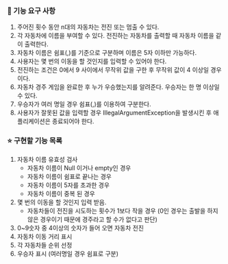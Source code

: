 ### 🚀 기능 요구 사항<br>
1. 주어진 횟수 동안 n대의 자동차는 전진 또는 멈출 수 있다.<br>
2. 각 자동차에 이름을 부여할 수 있다. 전진하는 자동차를 출력할 때 자동차 이름을 같이 출력한다.<br>
3. 자동차 이름은 쉼표(,)를 기준으로 구분하며 이름은 5자 이하만 가능하다.<br>
4. 사용자는 몇 번의 이동을 할 것인지를 입력할 수 있어야 한다.<br>
5. 전진하는 조건은 0에서 9 사이에서 무작위 값을 구한 후 무작위 값이 4 이상일 경우이다.<br>
6. 자동차 경주 게임을 완료한 후 누가 우승했는지를 알려준다. 우승자는 한 명 이상일 수 있다.<br>
7. 우승자가 여러 명일 경우 쉼표(,)를 이용하여 구분한다.<br>
8. 사용자가 잘못된 값을 입력할 경우 IllegalArgumentException을 발생시킨 후 애플리케이션은 종료되어야 한다.<br>

### ⭐️ 구현할 기능 목록<br>
1. 자동차 이름 유효성 검사
   - 자동차 이름이 Null 이거나 empty인 경우
   - 자동차 이름이 쉼표로 끝나는 경우
   - 자동차 이름이 5자를 초과한 경우
   - 자동차 이름이 중복 된 경우
2. 몇 번의 이동을 할 것인지 입력 받음.
   - 자동차들이 전진을 시도하는 횟수가 1보다 작을 경우 (0인 경우는 출발을 하지않은 경우이기 때문에 경주라고 할 수가 없다고 판단) 
3. 0~9숫자 중 4이상의 숫자가 들어 오면 자동차 전진
4. 자동차 이동 거리 표시
5. 각 자동차들 순위 선정
6. 우승자 표시 (여러명일 경우 쉼표로 구분)